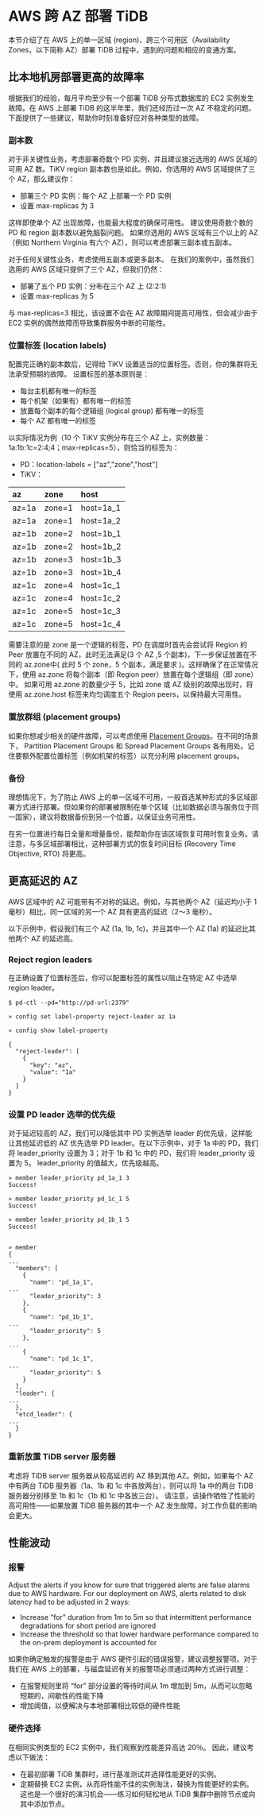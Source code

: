 # AWS 跨 AZ 部署 TiDB
本节介绍了在 AWS 上的单一区域 (region)、跨三个可用区（Availability Zones，以下简称 AZ）部署 TiDB 过程中，遇到的问题和相应的变通方案。

## 比本地机房部署更高的故障率
根据我们的经验，每月平均至少有一个部署 TiDB 分布式数据库的 EC2 实例发生故障。在 AWS 上部署 TiDB 的这半年里，我们还经历过一次 AZ 不稳定的问题。下面提供了一些建议，帮助你时刻准备好应对各种类型的故障。

### 副本数
对于非关键性业务，考虑部署奇数个 PD 实例，并且建议接近选用的 AWS 区域的可用 AZ 数。TiKV region 副本数也是如此。例如，你选用的 AWS 区域提供了三个 AZ，那么建议你：

* 部署三个 PD 实例：每个 AZ 上部署一个 PD 实例
* 设置 max-replicas 为 3

这样即使单个 AZ 出现故障，也能最大程度的确保可用性。 建议使用奇数个数的 PD 和 region 副本数以避免脑裂问题。 如果你选用的 AWS 区域有三个以上的 AZ（例如 Northern Virginia 有六个 AZ），则可以考虑部署三副本或五副本。

对于任何关键性业务，考虑使用五副本或更多副本。 在我们的案例中，虽然我们选用的 AWS 区域只提供了三个 AZ，但我们仍然：

* 部署了五个 PD 实例：分布在三个 AZ 上 (2:2:1)
* 设置 max-replicas 为 5

与 max-replicas=3 相比，该设置不会在 AZ 故障期间提高可用性，但会减少由于 EC2 实例的偶然故障而导致集群服务中断的可能性。

### 位置标签 (location labels)


配置完正确的副本数后，记得给 TiKV 设置适当的位置标签。否则，你的集群将无法承受预期的故障。 设置标签的基本原则是：

* 每台主机都有唯一的标签
* 每个机架（如果有）都有唯一的标签
* 放置每个副本的每个逻辑组 (logical group) 都有唯一的标签
* 每个 AZ 都有唯一的标签

以实际情况为例（10 个 TiKV 实例分布在三个 AZ 上，实例数量：1a:1b:1c=2:4;4；max-replicas=5），则恰当的标签为：

* PD：location-labels = ["az","zone","host"]
* TiKV：

| az      |  zone    | host        |   
| :----   |:----     |:----        |
| az=1a   | zone=1   | host=1a_1   | 
| az=1a   | zone=1   | host=1a_2   | 
| az=1b   | zone=2   | host=1b_1   | 
| az=1b   | zone=2   | host=1b_2   | 
| az=1b   | zone=3   | host=1b_3   | 
| az=1b   | zone=3   | host=1b_4   | 
| az=1c   | zone=4   | host=1c_1   | 
| az=1c   | zone=4   | host=1c_2   | 
| az=1c   | zone=5   | host=1c_3   | 
| az=1c   | zone=5   | host=1c_4   | 


需要注意的是 zone 是一个逻辑的标签，PD 在调度时首先会尝试将 Region 的 Peer 放置在不同的 AZ，此时无法满足(3 个 AZ ,5 个副本)，下一步保证放置在不同的 az.zone中( 此时 5 个 zone，5 个副本，满足要求 )。这样确保了在正常情况下，使用 az.zone 将每个副本（即 Region peer）放置在每个逻辑组（即 zone）中。 如果可用 az.zone 的数量少于 5，比如 zone 或 AZ 级别的故障出现时，将使用 az.zone.host 标签来均匀调度五个 Region peers，以保持最大可用性。

### 置放群组 (placement groups)

如果你想减少相关的硬件故障，可以考虑使用 [Placement Groups](https://docs.aws.amazon.com/AWSEC2/latest/UserGuide/placement-groups.html)。在不同的场景下，
Partition Placement Groups 和 Spread Placement Groups 各有用处。记住要额外配置位置标签（例如机架的标签）以充分利用 placement groups。

### 备份
理想情况下，为了防止 AWS 上的单一区域不可用，一般首选某种形式的多区域部署方式进行部署。但如果你的部署被限制在单个区域（比如数据必须与服务位于同一国家），建议将数据备份到另一个位置，以保证业务可用性。

在另一位置进行每日全量和增量备份，能帮助你在该区域恢复可用时恢复业务。请注意，与多区域部署相比，这种部署方式的恢复时间目标 (Recovery Time Objective, RTO) 将更高。

## 更高延迟的 AZ
AWS 区域中的 AZ 可能带有不对称的延迟。例如，与其他两个 AZ（延迟均小于 1 毫秒）相比，同一区域的另一个 AZ 具有更高的延迟（2～3 毫秒）。

以下示例中，假设我们有三个 AZ (1a, 1b, 1c)，并且其中一个 AZ (1a) 的延迟比其他两个 AZ 的延迟高。

### Reject region leaders  

在正确设置了位置标签后，你可以配置标签的属性以阻止在特定 AZ 中选举 region leader。
```
$ pd-ctl --pd="http://pd-url:2379"

» config set label-property reject-leader az 1a

» config show label-property

{
  "reject-leader": [
    {
      "key": "az",
      "value": "1a"
    }
  ]
}
```
###  设置 PD leader 选举的优先级
对于延迟较高的 AZ，我们可以降低其中 PD 实例选举 leader 的优先级，这样能让其他延迟低的 AZ 优先选举 PD leader。在以下示例中，对于 1a 中的 PD，我们将 leader_priority 设置为 3；对于 1b 和 1c 中的 PD，我们将 leader_priority 设置为 5。 leader_priority 的值越大，优先级越高。
```
» member leader_priority pd_1a_1 3
Success!

» member leader_priority pd_1c_1 5
Success!

» member leader_priority pd_1b_1 5
Success!


» member
{
...
  "members": [
    {
      "name": "pd_1a_1",
...
      "leader_priority": 3
    },
    {
      "name": "pd_1b_1",
...
      "leader_priority": 5
    },
...
    {
      "name": "pd_1c_1",
...
      "leader_priority": 5
    }
  ],
  "leader": {
...
  },
  "etcd_leader": {
...
  }
}
```
### 重新放置 TiDB server 服务器
考虑将 TiDB server 服务器从较高延迟的 AZ 移到其他 AZ。例如，如果每个 AZ 中有两台 TiDB 服务器（1a、1b 和 1c 中各放两台），则可以将 1a 中的两台 TiDB 服务器分别移至 1b 和 1c（1b 和 1c 中各放三台）。 请注意，该操作牺牲了性能的高可用性——如果放置 TiDB 服务器的其中一个 AZ 发生故障，对工作负载的影响会更大。

##  性能波动
### 报警
Adjust the alerts if you know for sure that triggered alerts are false alarms due to AWS hardware. For our deployment on AWS, alerts related to disk latency had to be adjusted in 2 ways:

* Increase “for” duration from 1m to 5m so that intermittent performance degradations for short period are ignored
* Increase the threshold so that lower hardware performance compared to the on-prem deployment is accounted for

如果你确定触发的报警是由于 AWS 硬件引起的错误报警，建议调整报警项。对于我们在 AWS 上的部署，与磁盘延迟有关的报警项必须通过两种方式进行调整：

* 在报警规则里将 “for” 部分设置的等待时间从 1m 增加到 5m，从而可以忽略短期的，间歇性的性能下降
* 增加阈值，以便解决与本地部署相比较低的硬件性能
### 硬件选择
在相同实例类型的 EC2 实例中，我们观察到性能差异高达 20％。 因此，建议考虑以下做法：

* 在最初部署 TiDB 集群时，进行基准测试并选择性能更好的实例。
* 定期替换 EC2 实例，从而将性能不佳的实例淘汰，替换为性能更好的实例。这也是一个很好的演习机会——练习如何轻松地从 TiDB 集群中删除节点或向其中添加节点。




